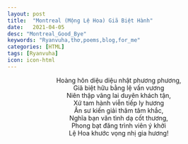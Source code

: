 ```yaml
---
layout: post
title:  "Montreal (Mộng Lệ Hoa) Giã Biệt Hành"
date:   2021-04-05
desc: "Montreal_Good_Bye"
keywords: "Ryanvuha,thơ,poems,blog,for_me"
categories: [HTML]
tags: [Ryanvuha]
icon: icon-html
---
```


<center>
Hoàng hôn diệu diệu nhật phương phương, <br/>
Giã biệt hữu bằng lệ vấn vương <br/>
Niên thập vãng lai duyên khách tận, <br/>
Xứ tam hành viễn tiếp ly hương <br/>
Ân sư kiến giải thâm tâm khắc, <br/>
Nghĩa bạn văn tình dạ cốt thương, <br/>
Phong bạt đăng trình viên ý khởi <br/>
Lệ Hoa khước vọng nhị gia hương! <br/>
</center>
